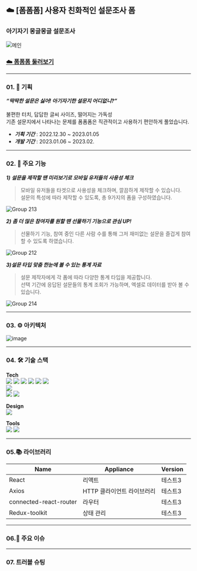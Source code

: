 ## ☁️ [폼폼폼] 사용자 친화적인 설문조사 폼 <br/>
### 아기자기 몽글몽글 설문조사 
![메인](https://user-images.githubusercontent.com/101397314/216868532-a5e4005b-d14f-4ea6-85e4-6a6ec9a318a3.png)

### [☁️ 폼폼폼 둘러보기](www.foamfoamform.com)

---
### 01.  💭 기획
***“딱딱한 설문은 싫어! 아기자기한 설문지 어디없니?”***<br/>
<br/>
불편한 터치, 답답한 글씨 사이즈, 떨어지는 가독성<br/>
기존 설문지에서 나타나는 문제를 폼폼폼은 직관적이고 사용하기 편안하게 풀었습니다.

- ***기획 기간*** : 2022.12.30 ~ 2023.01.05
- ***개발 기간*** : 2023.01.06 ~ 2023.02.

---
### 02.  🔎 주요 기능 

***1) 설문을 제작할 땐 미리보기로 모바일 유저들의 사용성 체크*** <br/>
> 모바일 유저들을 타겟으로 사용성을 체크하며, 깔끔하게 제작할 수 있습니다.<br/>
설문의 특성에 따라 제작할 수 있도록, 총 9가지의 폼을 구성하였습니다.

![Group 213](https://user-images.githubusercontent.com/101397314/216897782-ea66002f-eb95-4abb-a3d2-9d4e6e32805a.png)

***2) 좀 더 많은 참여자를 원할 땐 선물하기 기능으로 관심 UP!*** <br/>
> 선물하기 기능, 참여 중인 다른 사람 수를 통해 그저 재미없는 설문을 즐겁게 참여할 수 있도록 하였습니다.

![Group 212](https://user-images.githubusercontent.com/101397314/216897768-9bbc5ff1-6a86-4cfc-adb4-f4f174cd91c1.png)

***3)설문 타입 맞춤 한눈에 볼 수 있는 통계 자료*** <br/>
> 설문 제작자에게 각 폼에 따라 다양한 통계 타입을 제공합니다.<br/>
선택 기간에 응답된 설문들의 통계 조회가 가능하며, 엑셀로 데이터를 받아 볼 수 있습니다.

![Group 214](https://user-images.githubusercontent.com/101397314/216897793-40d2ce1f-62d6-4e40-80b1-678034852992.png)

---
### 03. ⚙ 아키텍처
![image](https://user-images.githubusercontent.com/101397314/216868691-59fe224c-d9c6-4dc2-b92a-db54cef74592.png)

---
### 04. 🛠️ 기술 스택
**Tech**<br/>
<img src="https://img.shields.io/badge/javascript-F7DF1E?style=for-the-badge&logo=javascript&logoColor=black">
<img src="https://img.shields.io/badge/html5-E34F26?style=for-the-badge&logo=html5&logoColor=white">
<img src="https://img.shields.io/badge/css-1572B6?style=for-the-badge&logo=css3&logoColor=white">
<img src="https://img.shields.io/badge/react-61DAFB?style=for-the-badge&logo=react&logoColor=black">
<img src="https://img.shields.io/badge/redux-764ABC?style=for-the-badge&logo=redux&logoColor=white">
<img src="https://img.shields.io/badge/axios-5A29E4?style=for-the-badge&logo=axios&logoColor=white"><br/>
<img src="https://img.shields.io/badge/reactRouterDom-CA4245?style=for-the-badge&logo=reactrouter&logoColor=white"><br/>
<img src="https://img.shields.io/badge/styledcomponents-DB7093?style=for-the-badge&logo=styledcomponents&logoColor=white"> <img src="https://img.shields.io/badge/amazonS3-569A31?style=for-the-badge&logo=amazonS3&logoColor=white">

**Design**<br/>
<img src="https://img.shields.io/badge/figma-F24E1E?style=for-the-badge&logo=figma&logoColor=white">

**Tools**<br/>
<img src="https://img.shields.io/badge/git-F05032?style=for-the-badge&logo=git&logoColor=white">
<img src="https://img.shields.io/badge/github-181717?style=for-the-badge&logo=github&logoColor=white">

---
### 05.📚 라이브러리
|Name|Appliance|Version|
|------|---|---|
|React|리액트|테스트3|
|Axios|HTTP 클라이언트 라이브러리|테스트3|
|connected-react-router|라우터|테스트3|
|Redux-toolkit|상태 관리|테스트3|

---
### 06.🔧 주요 이슈


---
### 07. 트러블 슈팅



